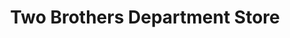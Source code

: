 ---
title: "Two Brothers Department Store"
url: /vigan/two-brothers-department-store/
shop: Warenhaus
---